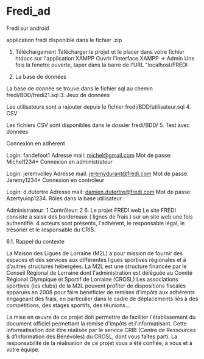 # Fredi_ad
Fredi sur android



application fredi disponible dans le fichier .zip
1. Téléchargement
Télécharger le projet et le placer dans votre fichier htdocs sur l'application XAMPP Ouvrir l'interface XAMPP -> Admin Une fois la fenetre ouverte, taper dans la barre de l'URL "localhost/FREDI

2. La base de données

La base de donnée se trouve dans le fichier sql au chemin fredi/BDD/fredi21.sql
3. Jeux de données

Les utilisateurs sont a rajouter depuis le fichier fredi/BDD/utilisateur.sql
4. CSV

Les fichiers CSV sont disponibles dans le dossier fredi/BDD/
5. Test avec données

Connexion en adhérent

Login: fandefoot1
Adresse mail: michel@gmail.com
Mot de passe: Michel1234*
Connexion en administrateur

Login: jeremvolley
Adresse mail: jeremydurant@fredi.com
Mot de passe: Jeremy1234*
Connexion en controleur

Login: d.dutertre
Adresse mail: damien.dutertre@fredi.com
Mot de passe: Azertyuiop1234.
Rôles dans la base utilisateur :

Administrateur: 1
Contrôleur: 2
6. Le projet FREDI web
Le site FREDI consiste à saisir des bordereaux ( lignes de frais ) sur un site web une fois authentifié. 4 acteurs sont présents, l'adhérent, le responsable légal, le trésorier et le responsable du CRIB.

6.1. Rappel du contexte

La Maison des Ligues de Lorraine (M2L) a pour mission de fournir des espaces et des services aux différentes ligues sportives régionales et à d’autres structures hébergées. La M2L est une structure financée par le Conseil Régional de Lorraine dont l'administration est déléguée au Comité Régional Olympique et Sportif de Lorraine (CROSL) Les associations sportives (les clubs) de la M2L peuvent profiter de dispositions fiscales apparues en 2008 pour faire bénéficier de remises d'impôts aux adhérents engageant des frais, en particulier dans le cadre de déplacements liés à des compétitions, des stages sportifs, des réunions...

La mise en œuvre de ce projet doit permettre de faciliter l'établissement du document officiel permettant la remise d'impôts et l’informatisant. Cette informatisation doit être réalisée par le service CRIB (Centre de Ressources & d’Information des Bénévoles) du CROSL, dont vous faîtes parti. La responsabilité de la réalisation de ce projet vous a été confiée, à vous et à votre équipe.
